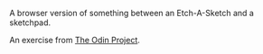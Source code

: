 A browser version of something between an Etch-A-Sketch and a sketchpad.

An exercise from [The Odin Project](https://www.theodinproject.com/courses/web-development-101/lessons/javascript-and-jquery).
